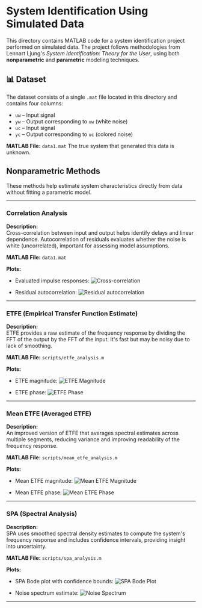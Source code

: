 # System Identification Using Simulated Data

This directory contains MATLAB code for a system identification project performed on simulated data. The project follows methodologies from Lennart Ljung's *System Identification: Theory for the User*, using both **nonparametric** and **parametric** modeling techniques.

## 📊 Dataset

The dataset consists of a single `.mat` file located in this directory and contains four columns:

- `uw` – Input signal
- `yw` – Output corresponding to `uw` (white noise)
- `uc` – Input signal 
- `yc` – Output corresponding to `uc` (colored noise)

**MATLAB File:** `data1.mat`
The true system that generated this data is unknown.

## Nonparametric Methods

These methods help estimate system characteristics directly from data without fitting a parametric model.

---

### Correlation Analysis

**Description:**  
Cross-correlation between input and output helps identify delays and linear dependence. Autocorrelation of residuals evaluates whether the noise is white (uncorrelated), important for assessing model assumptions.

**MATLAB File:** `data1.mat`

**Plots:**

- Evaluated impulse responses:
  ![Cross-correlation](results/cross_correlation.png)

- Residual autocorrelation:
  ![Residual autocorrelation](results/residual_autocorrelation.png)

---

### ETFE (Empirical Transfer Function Estimate)

**Description:**  
ETFE provides a raw estimate of the frequency response by dividing the FFT of the output by the FFT of the input. It's fast but may be noisy due to lack of smoothing.

**MATLAB File:** `scripts/etfe_analysis.m`

**Plots:**

- ETFE magnitude:
  ![ETFE Magnitude](results/etfe_magnitude.png)

- ETFE phase:
  ![ETFE Phase](results/etfe_phase.png)

---

### Mean ETFE (Averaged ETFE)

**Description:**  
An improved version of ETFE that averages spectral estimates across multiple segments, reducing variance and improving readability of the frequency response.

**MATLAB File:** `scripts/mean_etfe_analysis.m`

**Plots:**

- Mean ETFE magnitude:
  ![Mean ETFE Magnitude](results/mean_etfe_magnitude.png)

- Mean ETFE phase:
  ![Mean ETFE Phase](results/mean_etfe_phase.png)

---

### SPA (Spectral Analysis)

**Description:**  
SPA uses smoothed spectral density estimates to compute the system's frequency response and includes confidence intervals, providing insight into uncertainty.

**MATLAB File:** `scripts/spa_analysis.m`

**Plots:**

- SPA Bode plot with confidence bounds:
  ![SPA Bode Plot](results/spa_bode.png)

- Noise spectrum estimate:
  ![Noise Spectrum](results/spa_noise_spectrum.png)

---

